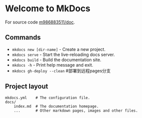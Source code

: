 # Welcome to MkDocs

For source code [m986883511/doc](https://github.com/m986883511/doc).

## Commands

* `mkdocs new [dir-name]` - Create a new project.
* `mkdocs serve` - Start the live-reloading docs server.
* `mkdocs build` - Build the documentation site.
* `mkdocs -h` - Print help message and exit.
* `mkdocs gh-deploy --clean`   #部署到远程pages分支

## Project layout

```en
mkdocs.yml    # The configuration file.
docs/
    index.md  # The documentation homepage.
    ...       # Other markdown pages, images and other files.
```

